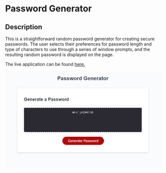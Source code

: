 # Password Generator


## Description

This is a straightforward random password generator for creating secure passwords. The user selects their preferences for password length and type of characters to use through a series of window prompts, and the resulting random password is displayed on the page.

The live application can be found [here.](https://jdegern4.github.io/password-generator/)

![](/assets/screenshot.PNG)
